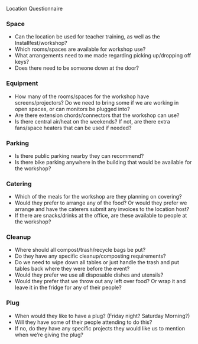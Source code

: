 Location Questionnaire
### Space
* Can the location be used for teacher training, as well as the Installfest/workshop?
* Which rooms/spaces are available for workshop use?
* What arrangements need to me made regarding picking up/dropping off keys?
* Does there need to be someone down at the door?

### Equipment
* How many of the rooms/spaces for the workshop have screens/projectors?  Do we need to bring some if we are working in open spaces, or can monitors be plugged into?  
* Are there extension chords/connectors that the workshop can use?
* Is there central air/heat on the weekends? If not, are there extra fans/space heaters that can be used if needed?

### Parking
* Is there public parking nearby they can recommend?
* Is there bike parking anywhere in the building that would be available for the workshop?

### Catering
* Which of the meals for the workshop are they planning on covering?
* Would they prefer to arrange any of the food?  Or would they prefer we arrange and have the caterers submit any invoices to the location host?
* If there are snacks/drinks at the office, are these available to people at the workshop?

### Cleanup
* Where should all compost/trash/recycle bags be put?
* Do they have any specific cleanup/composting requirements?
* Do we need to wipe down all tables or just handle the trash and put tables back where they were before the event?  
* Would they prefer we use all disposable dishes and utensils?
* Would they prefer that we throw out any left over food?  Or wrap it and leave it in the fridge for any of their people?

### Plug
* When would they like to have a plug?  (Friday night?  Saturday Morning?)
* Will they have some of their people attending to do this?
* If no, do they have any specific projects they would like us to mention when we’re giving the plug?